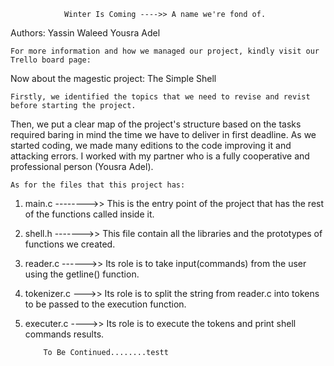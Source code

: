 				Winter Is Coming ---->> A name we're fond of.
Authors:
Yassin Waleed 
Yousra Adel
 
	For more information and how we managed our project, kindly visit our Trello board page:


Now about the magestic project: The Simple Shell

	Firstly, we identified the topics that we need to revise and revist before starting the project.
Then, we put a clear map of the project's structure based on the tasks required baring in mind the time we have to deliver in first deadline.
As we started coding, we made many editions to the code improving it and attacking errors.
I worked with my partner who is a fully cooperative and professional person (Yousra Adel).


	As for the files that this project has:

 1) main.c -------->> This is the entry point of the project that has the rest of the functions called inside it.

 2) shell.h ------->> This file contain all the libraries and the prototypes of functions we created.

 3) reader.c ------>> Its role is to take input(commands) from the user using the getline() function.

 4) tokenizer.c --->> Its role is to split the string from reader.c into tokens to be passed to the execution function.

 5) executer.c ---->> Its role is to execute the tokens and print shell commands results.

			To Be Continued........testt
